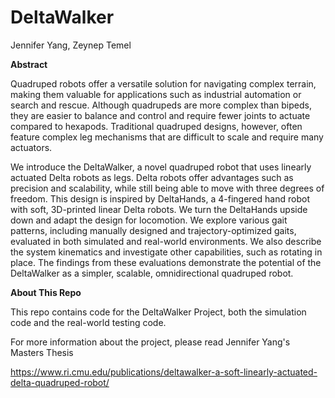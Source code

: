 # DeltaWalker
Jennifer Yang, Zeynep Temel

**Abstract**

Quadruped robots offer a versatile solution for navigating complex terrain, making them valuable for applications such as industrial automation or search and rescue. Although quadrupeds are more complex than bipeds, they are easier to balance and control and require fewer joints to actuate compared to hexapods. Traditional quadruped designs, however, often feature complex leg mechanisms that are difficult to scale and require many actuators.

We introduce the DeltaWalker, a novel quadruped robot that uses linearly actuated Delta robots as legs. Delta robots offer advantages such as precision and scalability, while still being able to move with three degrees of freedom. This design is inspired by DeltaHands, a 4-fingered hand robot with soft, 3D-printed linear Delta robots. We turn the DeltaHands upside down and adapt the design for locomotion. We explore various gait patterns, including manually designed and trajectory-optimized gaits, evaluated in both simulated and real-world environments. We also describe the system kinematics and investigate other capabilities, such as rotating in place. The findings from these evaluations demonstrate the potential of the DeltaWalker as a simpler, scalable, omnidirectional quadruped robot.

**About This Repo**

This repo contains code for the DeltaWalker Project, both the simulation code and the real-world testing code. 

For more information about the project, please read Jennifer Yang's Masters Thesis

https://www.ri.cmu.edu/publications/deltawalker-a-soft-linearly-actuated-delta-quadruped-robot/
